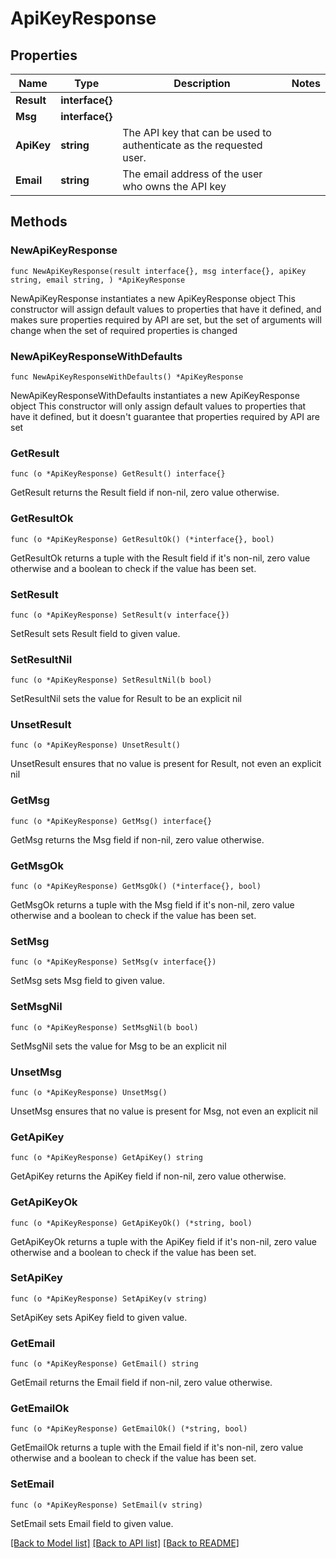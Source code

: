 # ApiKeyResponse

## Properties

Name | Type | Description | Notes
------------ | ------------- | ------------- | -------------
**Result** | **interface{}** |  | 
**Msg** | **interface{}** |  | 
**ApiKey** | **string** | The API key that can be used to authenticate as the requested user.  | 
**Email** | **string** | The email address of the user who owns the API key  | 

## Methods

### NewApiKeyResponse

`func NewApiKeyResponse(result interface{}, msg interface{}, apiKey string, email string, ) *ApiKeyResponse`

NewApiKeyResponse instantiates a new ApiKeyResponse object
This constructor will assign default values to properties that have it defined,
and makes sure properties required by API are set, but the set of arguments
will change when the set of required properties is changed

### NewApiKeyResponseWithDefaults

`func NewApiKeyResponseWithDefaults() *ApiKeyResponse`

NewApiKeyResponseWithDefaults instantiates a new ApiKeyResponse object
This constructor will only assign default values to properties that have it defined,
but it doesn't guarantee that properties required by API are set

### GetResult

`func (o *ApiKeyResponse) GetResult() interface{}`

GetResult returns the Result field if non-nil, zero value otherwise.

### GetResultOk

`func (o *ApiKeyResponse) GetResultOk() (*interface{}, bool)`

GetResultOk returns a tuple with the Result field if it's non-nil, zero value otherwise
and a boolean to check if the value has been set.

### SetResult

`func (o *ApiKeyResponse) SetResult(v interface{})`

SetResult sets Result field to given value.


### SetResultNil

`func (o *ApiKeyResponse) SetResultNil(b bool)`

 SetResultNil sets the value for Result to be an explicit nil

### UnsetResult
`func (o *ApiKeyResponse) UnsetResult()`

UnsetResult ensures that no value is present for Result, not even an explicit nil
### GetMsg

`func (o *ApiKeyResponse) GetMsg() interface{}`

GetMsg returns the Msg field if non-nil, zero value otherwise.

### GetMsgOk

`func (o *ApiKeyResponse) GetMsgOk() (*interface{}, bool)`

GetMsgOk returns a tuple with the Msg field if it's non-nil, zero value otherwise
and a boolean to check if the value has been set.

### SetMsg

`func (o *ApiKeyResponse) SetMsg(v interface{})`

SetMsg sets Msg field to given value.


### SetMsgNil

`func (o *ApiKeyResponse) SetMsgNil(b bool)`

 SetMsgNil sets the value for Msg to be an explicit nil

### UnsetMsg
`func (o *ApiKeyResponse) UnsetMsg()`

UnsetMsg ensures that no value is present for Msg, not even an explicit nil
### GetApiKey

`func (o *ApiKeyResponse) GetApiKey() string`

GetApiKey returns the ApiKey field if non-nil, zero value otherwise.

### GetApiKeyOk

`func (o *ApiKeyResponse) GetApiKeyOk() (*string, bool)`

GetApiKeyOk returns a tuple with the ApiKey field if it's non-nil, zero value otherwise
and a boolean to check if the value has been set.

### SetApiKey

`func (o *ApiKeyResponse) SetApiKey(v string)`

SetApiKey sets ApiKey field to given value.


### GetEmail

`func (o *ApiKeyResponse) GetEmail() string`

GetEmail returns the Email field if non-nil, zero value otherwise.

### GetEmailOk

`func (o *ApiKeyResponse) GetEmailOk() (*string, bool)`

GetEmailOk returns a tuple with the Email field if it's non-nil, zero value otherwise
and a boolean to check if the value has been set.

### SetEmail

`func (o *ApiKeyResponse) SetEmail(v string)`

SetEmail sets Email field to given value.



[[Back to Model list]](../README.md#documentation-for-models) [[Back to API list]](../README.md#documentation-for-api-endpoints) [[Back to README]](../README.md)


